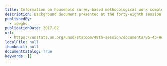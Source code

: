 ```yaml
---
title: Information on household survey based methodological work completed, currently in progress or planned by agencies
description: Background document presented at the forty-eighth session of the United Nations Statistical Commission.
publishedBy:
  - iswghs
publicationDate: 2017-02
url:
  - https://unstats.un.org/unsd/statcom/48th-session/documents/BG-4b-HouseholdSurvey-1-E.pdf
localFile: null
thumbnail: null
documentCatalog: True
keywords: []
---
```


